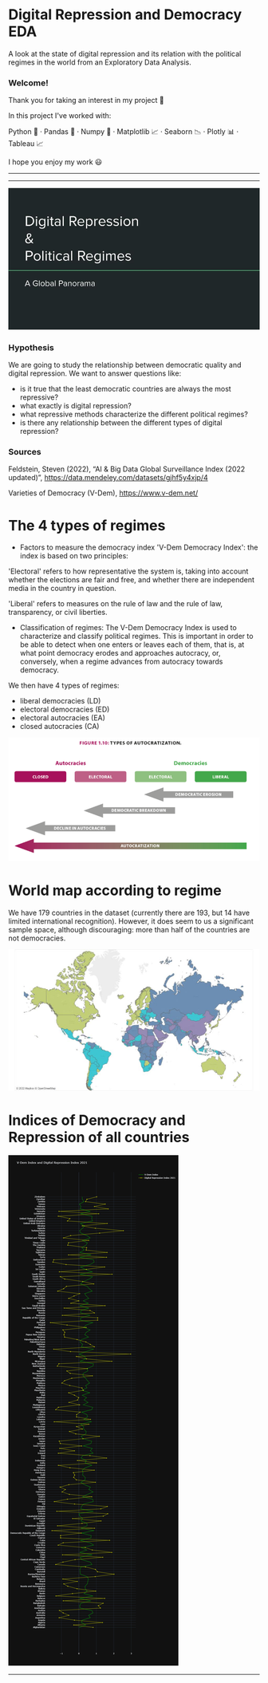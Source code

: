 # Digital Repression and Democracy EDA
A look at the state of digital repression and its relation with the political regimes in the world from an Exploratory Data Analysis.

### Welcome!

Thank you for taking an interest in my project 🙂

In this project I've worked with:

Python 🐍 ·  Pandas 🐼 ·  Numpy 🧮 ·  Matplotlib 📈 ·  Seaborn 📉 ·  Plotly 📊 ·  Tableau  📈

I hope you enjoy my work 😃

---------------------------------------------------------------------------------------------------------------------------------------------------------
------------------------------------------------------------------------------------------------------------------------------------------------------

![img](src/img/title.jpg)


### Hypothesis

We are going to study the relationship between democratic quality and digital repression. We want to answer questions like:
 - is it true that the least democratic countries are always the most repressive?
 - what exactly is digital repression?
 - what repressive methods characterize the different political regimes?
 - is there any relationship between the different types of digital repression?

 ### Sources

Feldstein, Steven (2022), “AI & Big Data Global Surveillance Index (2022 updated)”, 
https://data.mendeley.com/datasets/gjhf5y4xjp/4

Varieties of Democracy (V-Dem),
https://www.v-dem.net/


# The 4 types of regimes

- Factors to measure the democracy index 'V-Dem Democracy Index': the index is based on two principles:

'Electoral' refers to how representative the system is, taking into account whether the elections are fair and free, and whether there are independent media in the country in question.

'Liberal' refers to measures on the rule of law and the rule of law, transparency, or civil liberties.


- Classification of regimes:
The V-Dem Democracy Index is used to characterize and classify political regimes. This is important in order to be able to detect when one enters or leaves each of them, that is, at what point democracy erodes and approaches autocracy, or, conversely, when a regime advances from autocracy towards democracy.

We then have 4 types of regimes:
- liberal democracies (LD)
- electoral democracies (ED)
- electoral autocracies (EA)
- closed autocracies (CA)

![img](src/img/regimens.png)

# World map according to regime

We have 179 countries in the dataset (currently there are 193, but 14 have limited international recognition).
However, it does seem to us a significant sample space, although discouraging: more than half of the countries are not democracies.

![img](src/img/map.jpg)



# Indices of Democracy and Repression of all countries

![img](src/img/global_plotly.png)

--------------------------------------------------------------------------------------------------------------------------------------------------


